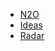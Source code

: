 
* [N2O](https://github.com/streamcode9/sample)
* [Ideas](https://github.com/streamcode9/os/blob/main/README.md)
* [Radar](https://www.thoughtworks.com/radar)
